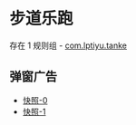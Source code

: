 # 步道乐跑

存在 1 规则组 - [com.lptiyu.tanke](/src/apps/com.lptiyu.tanke.ts)

## 弹窗广告

- [快照-0](https://gkd-kit.gitee.io/import/12829816)
- [快照-1](https://i.gkd.li/import/12869344)
